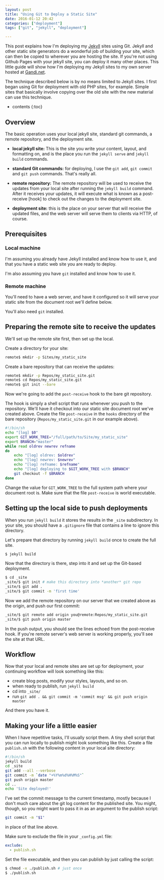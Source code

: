 ```yaml
---
layout: post
title: "Using Git to Deploy a Static Site"
date: 2016-01-12 20:42
categories: ["deployment"]
tags: ["git", "jekyll", "deployment"]

---
```

This post explains how I'm deploying my [Jekyll][jekyll] sites using Git.
Jekyll and other static site generators do a wonderful job of building
your site, which can then be copied to wherever you are hosting the
site. If you're not using Github Pages with your jekyll site, you can
deploy it many other places. This little guide will show how I'm
deploying my Jekyll sites to my own server hosted at
[Gandi.net][gandi].

[jekyll]: http://jekyllrb.com "Jekyll -- the blog-aware static site generator"
[gandi]: http://gandi.net "No-bullshit web hosting"

The technique described below is by no means limited to
Jekyll sites. I first began using Git for deployment with old PHP
sites, for example. Simple sites that basically involve copying over
the old site with the new material can use this technique.

* contents
{:toc}



## Overview

The basic operation uses your local jekyll site, standard git
commands, a remote repository, and the deployment site.

* **local jekyll site:** This is the site you write your content, layout,
  and formatting on, and is the place you run the `jekyll serve` and
  `jekyll build` commands.

* **standard Git commands:** for deploying, I use the `git add`, `git
  commit` and `git push` commands. That's really all.

* **remote repository:** The remote repository will be used to receive the
  updates from your local site after running the `jekyll build`
  command. After it receives your updates, it will execute what is
  known as a post-receive [hook] to check out the changes to the
  deployment site.

* **deployment site:** this is the place on your server that will receive
  the updated files, and the web server will serve them to clients via
  HTTP, of course.


## Prerequisites

### Local machine

I'm assuming you already have Jekyll installed and know how to use it,
and that you have a static web site you are ready to deploy.

I'm also assuming you have `git` installed and know how to use it.

### Remote machine

You'll need to have a web server, and have it configured so it will
serve your static site from the document root we'll define below.

You'll also need `git` installed.

## Preparing the remote site to receive the updates

We'll set up the remote site first, then set up the local.

Create a directory for your site:

``` bash
remote$ mkdir -p Sites/my_static_site
```

Create a bare repository that can receive the updates:

``` bash
remote$ mkdir -p Repos/my_static_site.git
remote$ cd Repos/my_static_site.git
remote$ git init --bare
```

Now we're going to add the `post-receive` hook to the bare git
repository.

The hook is simply a shell script that runs whenever you push to the
repository. We'll have it checkout into our static site document root
we've created above. Create the file `post-receive` in the `hooks`
directory of the bare repository (`Repos/my_static_site.git` in our
example above).

``` bash
#!/bin/sh
echo "[log] $0"
export GIT_WORK_TREE="/full/path/to/Site/my_static_site"
export BRANCH="master"
while read oldrev newrev refname
do
    echo "[log] oldrev: $oldrev"
    echo "[log] newrev: $newrev"
    echo "[log] refname: $refname"
    echo "[log] deploying to $GIT_WORK_TREE with $BRANCH"
    git checkout -f $BRANCH
done
```

Change the value for `GIT_WORK_TREE` to the full system path where
your document root is. Make sure that the file `post-receive` is world
executable.

## Setting up the local side to push deployments

When you run `jekyll build` it stores the results in the `_site`
subdirectory. In your site, you should have a `.gitignore` file that
contains a line to ignore this directory.

Let's prepare that directory by running `jekyll build` once to create
the full site.

``` bash
$ jekyll build
```

Now that the directory is there, step into it and set up the Git-based
deployment.

``` bash
$ cd _site
_site/$ git init # make this directory into *another* git repo
_site/$ git add .
_site/$ git commit -m 'first time'
```

Now we add the remote repository on our server that we created above
as the origin, and push our first commit:

``` bash
_site/$ git remote add origin you@remote:Repos/my_static_site.git
_site/$ git push origin master
```

In the push output, you should see the lines echoed from the
post-receive hook. If you're remote server's web server is working
properly, you'll see the site at that URL.

## Workflow

Now that your local and remote sites are set up for deployment, your
continuing workflow will look something like this:

* create blog posts, modify your styles, layouts, and so on.
* when ready to publish, run `jekyll build`
* cd into `_site/`
* run `git add . && git commit -m 'commit msg' && git push origin master`

And there you have it.

## Making your life a little easier

When I have repetitive tasks, I'll usually script them. A tiny shell
script that you can run locally to publish might look something like
this. Create a file `publish.sh` with the following content in your
local site directory:

``` bash
#!/bin/sh
jekyll build
cd _site
git add --all --verbose
git commit -m `date "+%Y%m%d%H%M%S"`
git push origin master
cd ..
echo 'Site deployed!'
```

I've set the commit message to the current timestamp, mostly because I
don't much care about the git log content for the published site. You
might, though, so you might want to pass it in as an argument to the
publish script:

``` bash
git commit -m "$1"
```

in place of that line above.

Make sure to exclude the file in your `_config.yml` file:

``` yaml
exclude:
  - publish.sh
```

Set the file executable, and then you can publish by just calling the
script:

``` bash
$ chmod -x ./publish.sh # just once
$ ./publish.sh
```
